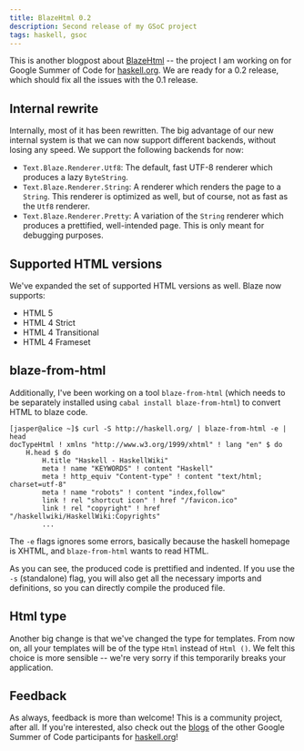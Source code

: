 ```yaml
---
title: BlazeHtml 0.2
description: Second release of my GSoC project
tags: haskell, gsoc
---
```


This is another blogpost about [BlazeHtml] -- the project I am working on for
Google Summer of Code for [haskell.org]. We are ready for a 0.2 release, which
should fix all the issues with the 0.1 release.

[BlazeHtml]: http://jaspervdj.be/blaze
[haskell.org]: http://haskell.org

## Internal rewrite

Internally, most of it has been rewritten. The big advantage of our new internal
system is that we can now support different backends, without losing any speed.
We support the following backends for now:

- `Text.Blaze.Renderer.Utf8`: The default, fast UTF-8 renderer which produces a
  lazy `ByteString`.
- `Text.Blaze.Renderer.String`: A renderer which renders the page to a `String`.
  This renderer is optimized as well, but of course, not as fast as the `Utf8`
  renderer.
- `Text.Blaze.Renderer.Pretty`: A variation of the `String` renderer which
  produces a prettified, well-intended page. This is only meant for debugging
  purposes.

## Supported HTML versions

We've expanded the set of supported HTML versions as well. Blaze now supports:

- HTML 5
- HTML 4 Strict
- HTML 4 Transitional
- HTML 4 Frameset

## blaze-from-html

Additionally, I've been working on a tool `blaze-from-html` (which needs to be
separately installed using `cabal install blaze-from-html`) to convert HTML to
blaze code.

    [jasper@alice ~]$ curl -S http://haskell.org/ | blaze-from-html -e | head
    docTypeHtml ! xmlns "http://www.w3.org/1999/xhtml" ! lang "en" $ do
        H.head $ do
            H.title "Haskell - HaskellWiki"
            meta ! name "KEYWORDS" ! content "Haskell"
            meta ! http_equiv "Content-type" ! content "text/html; charset=utf-8"
            meta ! name "robots" ! content "index,follow"
            link ! rel "shortcut icon" ! href "/favicon.ico"
            link ! rel "copyright" ! href "/haskellwiki/HaskellWiki:Copyrights"
            ...

The `-e` flags ignores some errors, basically because the haskell homepage is
XHTML, and `blaze-from-html` wants to read HTML.

As you can see, the produced code is prettified and indented. If you use
the `-s` (standalone) flag, you will also get all the necessary imports and
definitions, so you can directly compile the produced file.

## Html type

Another big change is that we've changed the type for templates. From now on,
all your templates will be of the type `Html` instead of `Html ()`. We felt this
choice is more sensible -- we're very sorry if this temporarily breaks your
application.

## Feedback

As always, feedback is more than welcome! This is a community project, after
all. If you're interested, also check out the [blogs] of the other Google Summer
of Code participants for [haskell.org]!

[blogs]: $root/links.html#google-summer-of-code-2010-students-for-haskell.org:
